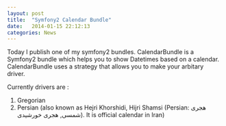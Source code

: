 ```yaml
---
layout: post
title:  "Symfony2 Calendar Bundle"
date:   2014-01-15 22:12:13
categories: News
---
```

Today I publish one of my symfony2 bundles.
CalendarBundle is a Symfony2 bundle which helps you to show Datetimes based on a calendar. CalendarBundle uses a strategy that allows you to make your arbitary driver.

Currently drivers are :

 1. Gregorian
 2. Persian (also known as Hejri Khorshidi, Hijri Shamsi (Persian: هجری شمسی, هجری خورشیدی). It is official calendar in Iran)

